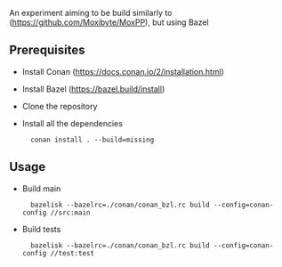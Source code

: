 An experiment aiming to be build similarly to (https://github.com/Moxibyte/MoxPP), but using Bazel

## Prerequisites

- Install Conan (https://docs.conan.io/2/installation.html)
- Install Bazel (https://bazel.build/install)
- Clone the repository
- Install all the dependencies

        conan install . --build=missing

## Usage

- Build main

        bazelisk --bazelrc=./conan/conan_bzl.rc build --config=conan-config //src:main

- Build tests

        bazelisk --bazelrc=./conan/conan_bzl.rc build --config=conan-config //test:test
